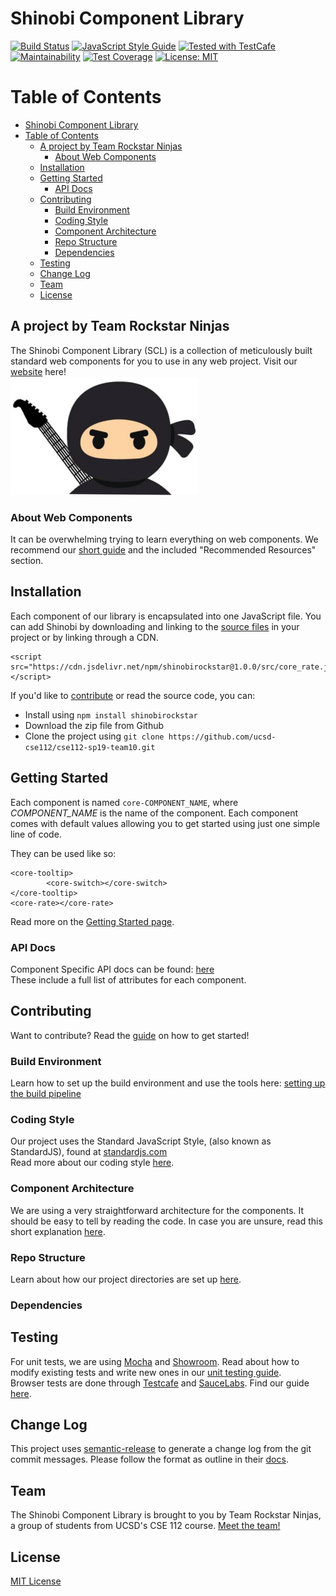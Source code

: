 # Shinobi Component Library
[![Build Status](https://travis-ci.com/ucsd-cse112/cse112-sp19-team10.svg?token=Nn7W4RnbZq1QGEydYuEM&branch=master)](https://travis-ci.com/ucsd-cse112/cse112-sp19-team10) [![JavaScript Style Guide](https://img.shields.io/badge/code_style-standard-brightgreen.svg)](https://standardjs.com) 
<a href="https://github.com/DevExpress/testcafe"><img alt="Tested with TestCafe" src="https://img.shields.io/badge/tested%20with-TestCafe-2fa4cf.svg"></a> [![Maintainability](https://api.codeclimate.com/v1/badges/a964c0b0f9918af7aefd/maintainability)](https://codeclimate.com/repos/5cc0c0aa5014ac306c010419/maintainability) [![Test Coverage](https://api.codeclimate.com/v1/badges/a964c0b0f9918af7aefd/test_coverage)](https://codeclimate.com/repos/5cc0c0aa5014ac306c010419/test_coverage) [![License: MIT](https://img.shields.io/badge/License-MIT-yellow.svg)](https://opensource.org/licenses/MIT)



Table of Contents
=================
<!--ts-->
   * [Shinobi Component Library](#shinobi-component-library)
   * [Table of Contents](#table-of-contents)
      * [A project by Team Rockstar Ninjas](#a-project-by-team-rockstar-ninjas)
         * [About Web Components](#about-web-components)
      * [Installation](#installation)
      * [Getting Started](#getting-started)
         * [API Docs](#api-docs)
      * [Contributing](#contributing)
         * [Build Environment](#build-environment)
         * [Coding Style](#coding-style)
         * [Component Architecture](#component-architecture)
         * [Repo Structure](#repo-structure)
         * [Dependencies](#dependencies)
      * [Testing](#testing)
      * [Change Log](#change-log)
      * [Team](#team)
      * [License](#license)

<!-- Added by: seannam, at: Thu Jun 13 02:02:54 PDT 2019 -->

<!--te-->

## A project by Team Rockstar Ninjas
The Shinobi Component Library (SCL) is a collection of meticulously built standard web components for you to use in any web project. Visit our [website](https://ucsd-cse112.github.io/cse112-sp19-team10/) here!  
<img src="docs/img/rockstar_ninja.PNG" title="Team Logo" alt="Team Logo" width="300px"/>

### About Web Components
It can be overwhelming trying to learn everything on web components. We recommend our [short guide](docs/WebComponentGuide.md) and the included "Recommended Resources" section.

## Installation
Each component of our library is encapsulated into one JavaScript file. You can add Shinobi by downloading and linking to the [source files](https://github.com/ucsd-cse112/cse112-sp19-team10/releases/download/v1.0/src.zip) in your project or by linking through a CDN.
```
<script src="https://cdn.jsdelivr.net/npm/shinobirockstar@1.0.0/src/core_rate.js"></script>
```

If you'd like to [contribute](#contributing) or read the source code, you can:
- Install using `npm install shinobirockstar`  
- Download the zip file from Github
- Clone the project using `git clone https://github.com/ucsd-cse112/cse112-sp19-team10.git`

## Getting Started
Each component is named `core-COMPONENT_NAME`, where *COMPONENT_NAME* is the name of the component. Each component comes with default values allowing you to get started using just one simple line of code.

They can be used like so:
```
<core-tooltip>  
        <core-switch></core-switch>  
</core-tooltip>  
<core-rate></core-rate>  
```
Read more on the [Getting Started page](docs/usage/GettingStarted.md).

### API Docs
Component Specific API docs can be found: [here](https://ucsd-cse112.github.io/cse112-sp19-team10/docs/index.html)  
These include a full list of attributes for each component.    

## Contributing
Want to contribute? Read the [guide](https://docs.google.com/document/d/131o201JKLoXA3ThO713b-uAVn71Ql5zLPmLm_eqTdMU/edit) on how to get started!

### Build Environment
Learn how to set up the build environment and use the tools here: [setting up the build pipeline](https://docs.google.com/document/d/1T7znBZnsLRjiv7TSTTOygoxcIgXU88AOVcoRg2jSkuY/edit)

### Coding Style
Our project uses the Standard JavaScript Style, (also known as StandardJS), found at [standardjs.com](standardjs.com)  
Read more about our coding style [here](docs/dev/CodingStyle.md).

### Component Architecture
We are using a very straightforward architecture for the components. It should be easy to tell by reading the code. In case you are unsure, read this short explanation [here](docs/dev/Architecture.md).

### Repo Structure
Learn about how our project directories are set up [here](docs/dev/Repo.md).

### Dependencies

## Testing
For unit tests, we are using [Mocha](https://mochajs.org/) and [Showroom](https://github.com/eavichay/showroom). Read about how to modify existing tests and write new ones in our [unit testing guide](https://docs.google.com/document/d/1lbslRDDltuQ9W85m4ydCMiX7PHPhnL075Dgzt4M1Nuo/edit).  
Browser tests are done through [Testcafe](https://devexpress.github.io/testcafe/) and [SauceLabs](https://saucelabs.com/). Find our guide [here](https://docs.google.com/document/d/1x6_YWZVBgTehy1oi4eblvHlfXKKR_XMpY9cHYgYD3EI/edit).

## Change Log
This project uses [semantic-release](https://github.com/semantic-release/semantic-release#how-does-it-work) to generate a change log from the git commit messages. Please follow the format as outline in their [docs](https://github.com/semantic-release/semantic-release#how-does-it-work).

## Team
The Shinobi Component Library is brought to you by Team Rockstar Ninjas, a group of students from UCSD's CSE 112 course. [Meet the team!](docs/Team.md)

## License
[MIT License](docs/LICENSE)
